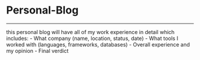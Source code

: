 # Personal-Blog
--------------------------
this personal blog will have all of my work experience in detail which includes:
    - What company (name, location, status, date)
    - What tools I worked with (languages, frameworks, databases)
    - Overall experience and my opinion
    - Final verdict
